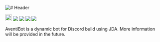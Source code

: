 ![# Header](http://i.imgur.com/cEilUOK.png)

[<img src="https://ci.appveyor.com/api/projects/status/otei5kdne6f0byum?retina=true" height='20.74px'></img>](https://ci.appveyor.com/project/dscalzi/aventibot) [![](https://img.shields.io/github/license/dscalzi/AventiBot.svg)](https://github.com/dscalzi/AventiBot/blob/master/LICENSE.txt) ![](https://img.shields.io/badge/JDA-5.0.0--beta.1-9158BC.svg) ![](https://img.shields.io/badge/lavaplayer-1.3.78-9158BC.svg) [![](https://discordapp.com/api/guilds/211524927831015424/widget.png)](https://discordapp.com/invite/Fcrh6PT)

AventiBot is a dynamic bot for Discord build using JDA. More information will be provided in the future.